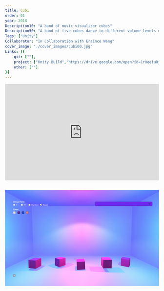 ```yaml
---
title: Cubi
order: 01
year: 2018
Description10: "A band of music visualizer cubes"
Description50: "A band of five cubes dance to different volume levels of of any preloaded music"
Tags: ["Unity"]
Collaborator: "In Collaboration with Eraince Wang"
cover_image: "./cover_images/cubi00.jpg"
Links: [{
    git: [""],
    project: ["Unity Build","https://drive.google.com/open?id=1rUeeiuRjFv3LjC3eAQ2XYwooUtKtbANH"],
    other: [""]
}]
---
```



<div style="padding-top: 62.5%; position: relative; overflow: hidden;"><iframe frameborder="0" allowfullscreen="" scrolling="no" allow="autoplay;fullscreen" src="https://onelineplayer.com/player.html?autoplay=true&autopause=false&muted=true&loop=true&url=https%3A%2F%2Fwww.dropbox.com%2Fs%2Fkrjkbi5kvcztiij%2Fcubi_interface00.mov%3Fraw%3D1&poster=&time=false&progressBar=false&overlay=false&muteButton=false&fullscreenButton=false&style=light&quality=auto&playButton=false" style="position: absolute; height: 100%; width: 100%; left: 0px; top: 0px;"></iframe></div>

<br/>

![02](./content_images/cubi02.png)